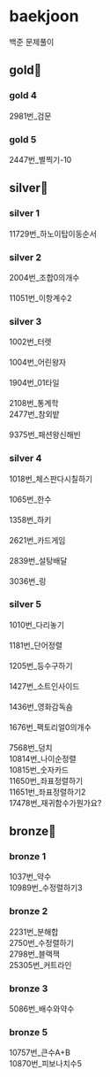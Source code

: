 # baekjoon
백준 문제풀이

## gold🥇
### gold 4
2981번_검문
### gold 5
2447번_별찍기-10

## silver🥈
### silver 1
11729번_하노이탑이동순서 
### silver 2
2004번_조합0의개수  
<br>11051번_이항계수2  
### silver 3
1002번_터렛  
<br>1004번_어린왕자  
<br>1904번_01타일  
<br>2108번_통계학 
<br>2477번_참외밭  
<br>9375번_패션왕신해빈  
### silver 4
1018번_체스판다시칠하기  
<br>1065번_한수  
<br>1358번_하키  
<br>2621번_카드게임  
<br>2839번_설탕배달  
<br>3036번_링  
### silver 5
1010번_다리놓기  
<br>1181번_단어정렬  
<br>1205번_등수구하기  
<br>1427번_소트인사이드  
<br>1436번_영화감독숌  
<br>1676번_팩토리얼0의개수  
<br>7568번_덩치
<br>10814번_나이순정렬 
<br>10815번_숫자카드 
<br>11650번_좌표정렬하기 
<br>11651번_좌표정렬하기2 
<br>17478번_재귀함수가뭔가요?

## bronze🥉
### bronze 1
1037번_약수
<br>10989번_수정렬하기3
### bronze 2
2231번_분해합
<br>2750번_수정렬하기
<br>2798번_블랙잭
<br>25305번_커트라인
### bronze 3
5086번_배수와약수
### bronze 5
10757번_큰수A+B
<br>10870번_피보나치수5
